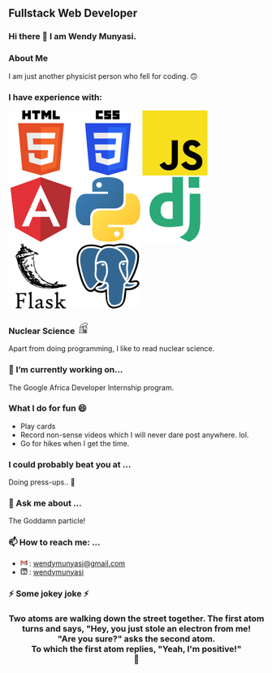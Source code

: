 ## Fullstack Web Developer


### Hi there 👋 I am Wendy Munyasi.

### About Me
I am just another physicist person who fell for coding. 🙃

### I have experience with:
<img src="./assets/html-5.svg" /> <img src="./assets/css-3.svg" /> <img src="./assets/javascript.svg" /> <img src="./assets/angular-icon.svg" /> <img src="./assets/python.svg" />
<img src="./assets/django.svg" /> <img src="./assets/flask.svg" /> <img src="./assets/postgresql.svg"/>

### Nuclear Science <img src="./assets/nuclear-power-plant.svg" width="24" />
Apart from doing programming, I like to read nuclear science.

### 🔭 I’m currently working on...
The Google Africa Developer Internship program.

### What I do for fun 😄 
* Play cards
* Record non-sense videos which I will never dare post anywhere. lol.
* Go for hikes when I get the time.

### I could probably beat you at ...
Doing press-ups.. 💪

### 💬 Ask me about ...
The Goddamn particle!

### 📫 How to reach me: ...
* <img src="./assets/gmail.svg" width="13" /> : wendymunyasi@gmail.com
* <img src="./assets/linkedin.svg" width="13" /> : [wendymunyasi](https://www.linkedin.com/in/wendy-munyasi/)


### ⚡ Some jokey joke ⚡

<h3 align="center">Two atoms are walking down the street together. The first atom turns and says, "Hey, you just stole an electron from me! <br>
"Are you sure?" asks the second atom. <br>
To which the first atom replies, "Yeah, I'm positive!" <br>
🤣
 </h3>





<!--
**wendymunyasi/wendymunyasi** is a ✨ _special_ ✨ repository because its `README.md` (this file) appears on your GitHub profile.

- 🔭 I’m currently working on ...
- 🌱 I’m currently learning ...
- 👯 I’m looking to collaborate on ...
- 🤔 I’m looking for help with ...
- 💬 Ask me about ...
- 📫 How to reach me: ...
- 😄 Pronouns: ...
- ⚡ Fun fact: ...
-->
